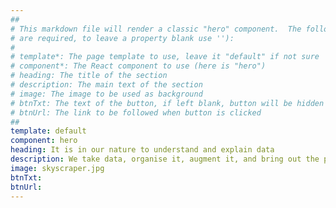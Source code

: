 ```yaml
---
##
# This markdown file will render a classic "hero" component.  The following properties may be set (properties with *
# are required, to leave a property blank use ''):
#
# template*: The page template to use, leave it "default" if not sure
# component*: The React component to use (here is "hero")
# heading: The title of the section
# description: The main text of the section
# image: The image to be used as background
# btnTxt: The text of the button, if left blank, button will be hidden
# btnUrl: The link to be followed when button is clicked
##
template: default
component: hero
heading: It is in our nature to understand and explain data
description: We take data, organise it, augment it, and bring out the potential they have. Use your data to their fullest.
image: skyscraper.jpg
btnTxt:
btnUrl:
---
```

